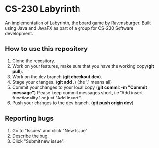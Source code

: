 # CS-230 Labyrinth

An implementation of Labyrinth, the board game by Ravensburger. Built using Java and JavaFX as part of a group for CS-230 Software development.

## How to use this repository

1.  Clone the repository.
2.  Work on your features, make sure that you have the working copy(**git pull**).
3.  Work on the dev branch (**git checkout dev**).
4.  Stage your changes. (**git add .**) (the '.' means all)
5.  Commit your changes to your local copy (**git commit -m "Commit message"**) Please keep commit messages short, i.e "Add insert functionality." or just "Add insert."
6.  Push your changes to the dev branch. (**git push origin dev**)

## Reporting bugs

1.  Go to "Issues" and click "New Issue"
2.  Describe the bug.
3.  Click "Submit new issue".
